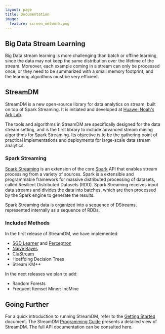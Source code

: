 ```yaml
---
layout: page
title: Documentation
image:
  feature: screen_network.png
---
```

## Big Data Stream Learning 

Big Data stream learning is more challenging than batch or offline learning,
since the data may not keep the same distribution over the lifetime of the
stream. Moreover, each example coming in a stream can only be processed once, or
they need to be summarized with a small memory footprint, and the learning
algorithms must be very efficient. 

## StreamDM

StreamDM is a new open-source library for data analytics on stream, built on top
of Spark Streaming. It is initiated and developed at [Huawei Noah's Ark
Lab](http://www.noahlab.com.hk/).

The tools and algorithms in StreamDM are specifically designed for the data
stream setting, and is the first library to include advanced stream mining
algorithms for Spark Streaming. Its objective is to be the gathering point of
practical implementations and deployments for large-scale data stream analytics.

### Spark Streaming

[Spark Streaming](https://spark.apache.org/streaming/) is an extension of the
core [Spark](https://spark.apache.org)  API that enables stream processing from
a variety of sources. Spark is a extensible and programmable framework for
massive distributed processing of datasets, called Resilient Distributed
Datasets (RDD). Spark Streaming receives input data streams and divides the data
into batches, which are then processed by the Spark engine to generate the
results.

Spark Streaming data is organized into a sequence of DStreams, represented
internally as a sequence of RDDs.

### Included Methods

In the first release of StreamDM, we have implemented:

* [SGD Learner](SGD.html) and [Perceptron](SGD.html#perceptron)
* [Naive Bayes](NB.html)
* [CluStream](CluStream.html)
* Hoeffding Decision Trees
* Stream KM++

In the next releases we plan to add: 

* Random Forests
* Frequent Itemset Miner: IncMine

## Going Further

For a quick introduction to running StreamDM, refer to the [Getting
Started](GettingStarted.html) document. The StreamDM [Programming
Guide](Programming.html) presents a detailed view of StreamDM. The full API
documentation can be consulted here. 
